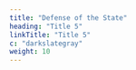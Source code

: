 ```yaml
---
title: "Defense of the State"
heading: "Title 5"
linkTitle: "Title 5"
c: "darkslategray"
weight: 10
---
```

